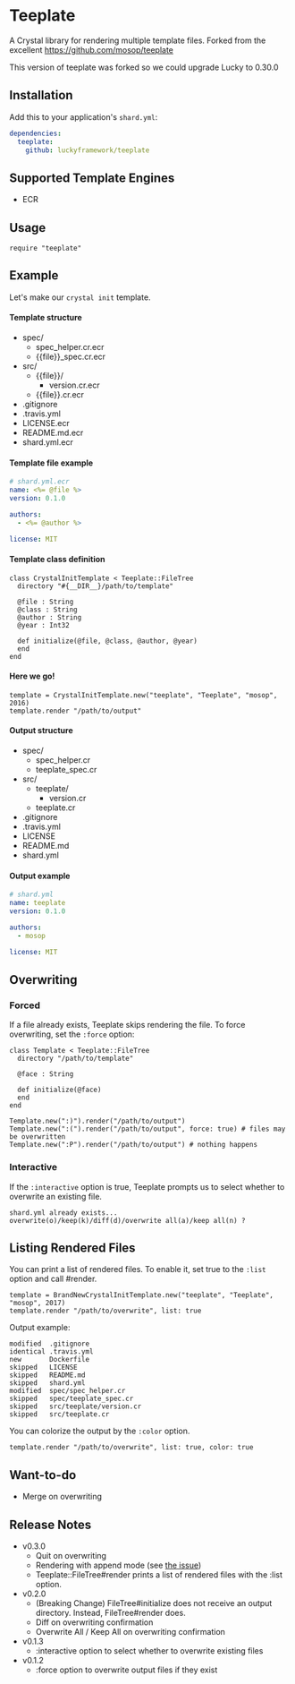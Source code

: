 # Teeplate

A Crystal library for rendering multiple template files. Forked from the excellent https://github.com/mosop/teeplate

This version of teeplate was forked so we could upgrade Lucky to 0.30.0

## Installation

Add this to your application's `shard.yml`:

```yaml
dependencies:
  teeplate:
    github: luckyframework/teeplate
```

## Supported Template Engines

* ECR

## Usage

```crystal
require "teeplate"
```

## Example

Let's make our `crystal init` template.

#### Template structure

* spec/
  * spec_helper.cr.ecr
  * {{file}}_spec.cr.ecr
* src/
  * {{file}}/
    * version.cr.ecr
  * {{file}}.cr.ecr
* .gitignore
* .travis.yml
* LICENSE.ecr
* README.md.ecr
* shard.yml.ecr

#### Template file example

```yaml
# shard.yml.ecr
name: <%= @file %>
version: 0.1.0

authors:
  - <%= @author %>

license: MIT
```

#### Template class definition

```crystal
class CrystalInitTemplate < Teeplate::FileTree
  directory "#{__DIR__}/path/to/template"

  @file : String
  @class : String
  @author : String
  @year : Int32

  def initialize(@file, @class, @author, @year)
  end
end
```

#### Here we go!

```crystal
template = CrystalInitTemplate.new("teeplate", "Teeplate", "mosop", 2016)
template.render "/path/to/output"
```

#### Output structure

* spec/
  * spec_helper.cr
  * teeplate_spec.cr
* src/
  * teeplate/
    * version.cr
  * teeplate.cr
* .gitignore
* .travis.yml
* LICENSE
* README.md
* shard.yml

#### Output example

```yaml
# shard.yml
name: teeplate
version: 0.1.0

authors:
  - mosop

license: MIT
```

## Overwriting

### Forced

If a file already exists, Teeplate skips rendering the file. To force overwriting, set the `:force` option:

```crystal
class Template < Teeplate::FileTree
  directory "/path/to/template"

  @face : String

  def initialize(@face)
  end
end

Template.new(":)").render("/path/to/output")
Template.new(":(").render("/path/to/output", force: true) # files may be overwritten
Template.new(":P").render("/path/to/output") # nothing happens
```

### Interactive

If the `:interactive` option is true, Teeplate prompts us to select whether to overwrite an existing file.

```
shard.yml already exists...
overwrite(o)/keep(k)/diff(d)/overwrite all(a)/keep all(n) ?
```

## Listing Rendered Files

You can print a list of rendered files. To enable it, set true to the `:list` option and call #render.

```crystal
template = BrandNewCrystalInitTemplate.new("teeplate", "Teeplate", "mosop", 2017)
template.render "/path/to/overwrite", list: true
```

Output example:

```
modified  .gitignore
identical .travis.yml
new       Dockerfile
skipped   LICENSE
skipped   README.md
skipped   shard.yml
modified  spec/spec_helper.cr
skipped   spec/teeplate_spec.cr
skipped   src/teeplate/version.cr
skipped   src/teeplate.cr
```

You can colorize the output by the `:color` option.

```crystal
template.render "/path/to/overwrite", list: true, color: true
```

## Want-to-do

* Merge on overwriting

## Release Notes

* v0.3.0
  * Quit on overwriting
  * Rendering with append mode (see [the issue](https://github.com/mosop/teeplate/issues/2))
  * Teeplate::FileTree#render prints a list of rendered files with the :list option.
* v0.2.0
  * (Breaking Change) FileTree#initialize does not receive an output directory. Instead, FileTree#render does.
  * Diff on overwriting confirmation
  * Overwrite All / Keep All on overwriting confirmation
* v0.1.3
  * :interactive option to select whether to overwrite existing files
* v0.1.2
  * :force option to overwrite output files if they exist
